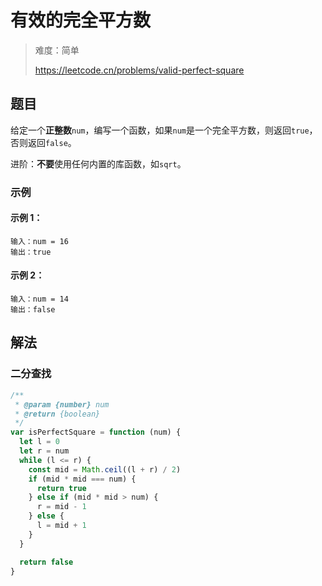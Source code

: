 # 有效的完全平方数

> 难度：简单
>
> https://leetcode.cn/problems/valid-perfect-square

## 题目

给定一个**正整数**`num`，编写一个函数，如果`num`是一个完全平方数，则返回`true`，否则返回`false`。

进阶：**不要**使用任何内置的库函数，如`sqrt`。

### 示例

#### 示例 1：

```
输入：num = 16
输出：true
```

#### 示例 2：

```
输入：num = 14
输出：false
```

## 解法

### 二分查找

```javascript
/**
 * @param {number} num
 * @return {boolean}
 */
var isPerfectSquare = function (num) {
  let l = 0
  let r = num
  while (l <= r) {
    const mid = Math.ceil((l + r) / 2)
    if (mid * mid === num) {
      return true
    } else if (mid * mid > num) {
      r = mid - 1
    } else {
      l = mid + 1
    }
  }

  return false
}
```
